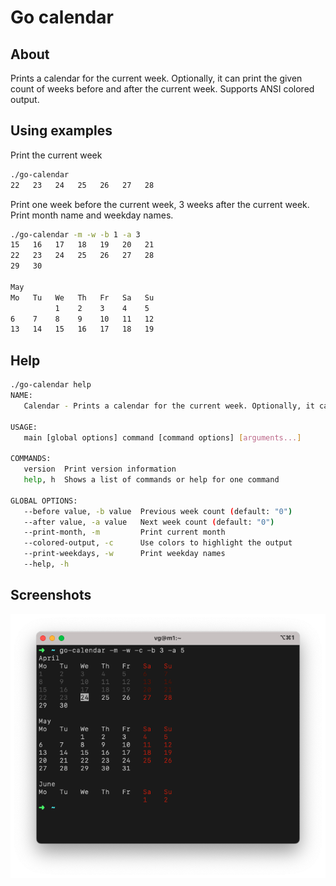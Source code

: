 # Go calendar

## About

Prints a calendar for the current week. Optionally, it can print the given count of weeks before and after the current week. Supports ANSI colored output.

## Using examples

Print the current week

```bash
./go-calendar 
22   23   24   25   26   27   28
```

Print one week before the current week, 3 weeks after the current week. Print month name and weekday names.

```bash
./go-calendar -m -w -b 1 -a 3
15   16   17   18   19   20   21
22   23   24   25   26   27   28
29   30

May
Mo   Tu   We   Th   Fr   Sa   Su
          1    2    3    4    5
6    7    8    9    10   11   12
13   14   15   16   17   18   19
```

## Help

```bash
./go-calendar help
NAME:
   Calendar - Prints a calendar for the current week. Optionally, it can print the given count of weeks before and after the current week.

USAGE:
   main [global options] command [command options] [arguments...]

COMMANDS:
   version  Print version information
   help, h  Shows a list of commands or help for one command

GLOBAL OPTIONS:
   --before value, -b value  Previous week count (default: "0")
   --after value, -a value   Next week count (default: "0")
   --print-month, -m         Print current month
   --colored-output, -c      Use colors to highlight the output
   --print-weekdays, -w      Print weekday names
   --help, -h  
```

## Screenshots

![image](/screenshots/1.png?raw=true)
